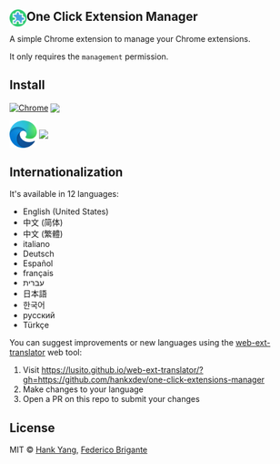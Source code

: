 <img src="screencast.gif" align="right" alt="">

## <img src="source/logo.png" width="30" align="left"> One Click Extension Manager

A simple Chrome extension to manage your Chrome extensions.

It only requires the `management` permission.

## Install

[link-chrome]: https://chrome.google.com/webstore/detail/one-click-extension-manag/pbgjpgbpljobkekbhnnmlikbbfhbhmem 'Version published on Chrome Web Store'
[link-firefox]: https://addons.mozilla.org/en-US/firefox/addon/npm-hub/ 'Version published on Mozilla Add-ons'
[link-safari]: https://apps.apple.com/app/npmhub/id1542090429 'Version published on the Mac App Store'
[link-edge]: https://microsoftedge.microsoft.com/addons/detail/one-click-extensions-mana/jdodenbllldnoogfmbmmgpieafbnaogm 'Version published on Edge Web Stroe'

[<img src="https://raw.githubusercontent.com/alrra/browser-logos/90fdf03c/src/chrome/chrome.svg" width="48" alt="Chrome" valign="middle">][link-chrome] [<img valign="middle" src="https://img.shields.io/chrome-web-store/v/pbgjpgbpljobkekbhnnmlikbbfhbhmem.svg?label=%20">][link-chrome]

[<img src="https://raw.githubusercontent.com/alrra/browser-logos/90fdf03c/src/edge/edge.svg" width="48" alt="Edge" valign="middle">][link-edge] [<img valign="middle" src="https://img.shields.io/badge/dynamic/json?add-on&prefix=v&query=%24.version&url=https%3A%2F%2Fmicrosoftedge.microsoft.com%2Faddons%2Fgetproductdetailsbycrxid%2Fjdodenbllldnoogfmbmmgpieafbnaogm&label=%20">][link-edge]

## Internationalization

It's available in 12 languages:

- English (United States)
- 中文 (简体)
- 中文 (繁體)
- italiano
- Deutsch
- Español
- français
- עברית
- 日本語
- 한국어
- русский
- Türkçe

You can suggest improvements or new languages using the [web-ext-translator](https://lusito.github.io/web-ext-translator/) web tool:

1. Visit https://lusito.github.io/web-ext-translator/?gh=https://github.com/hankxdev/one-click-extensions-manager
2. Make changes to your language
3. Open a PR on this repo to submit your changes

## License

MIT © [Hank Yang](https://momane.com/), [Federico Brigante](https://github.com/bfred-it/)
